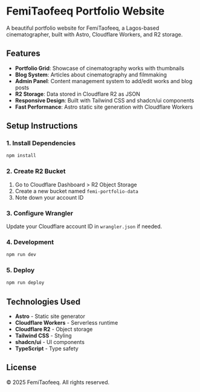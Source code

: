 # FemiTaofeeq Portfolio Website

A beautiful portfolio website for FemiTaofeeq, a Lagos-based cinematographer, built with Astro, Cloudflare Workers, and R2 storage.

## Features

- **Portfolio Grid**: Showcase of cinematography works with thumbnails
- **Blog System**: Articles about cinematography and filmmaking
- **Admin Panel**: Content management system to add/edit works and blog posts
- **R2 Storage**: Data stored in Cloudflare R2 as JSON
- **Responsive Design**: Built with Tailwind CSS and shadcn/ui components
- **Fast Performance**: Astro static site generation with Cloudflare Workers

## Setup Instructions

### 1. Install Dependencies
```bash
npm install
```

### 2. Create R2 Bucket
1. Go to Cloudflare Dashboard > R2 Object Storage
2. Create a new bucket named `femi-portfolio-data`
3. Note down your account ID

### 3. Configure Wrangler
Update your Cloudflare account ID in `wrangler.json` if needed.

### 4. Development
```bash
npm run dev
```

### 5. Deploy
```bash
npm run deploy
```

## Technologies Used

- **Astro** - Static site generator
- **Cloudflare Workers** - Serverless runtime
- **Cloudflare R2** - Object storage
- **Tailwind CSS** - Styling
- **shadcn/ui** - UI components
- **TypeScript** - Type safety

## License

© 2025 FemiTaofeeq. All rights reserved.